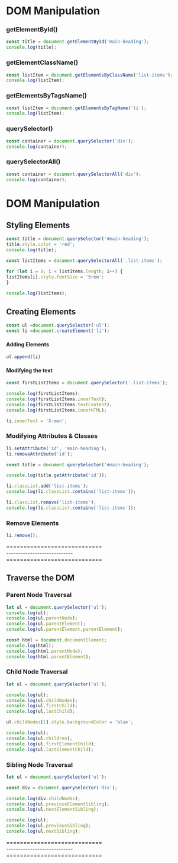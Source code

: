 # DOM Manipulation
### getElementById()
```javascript
const title = document.getElementById('main-heading');
console.log(title);
```

### getElementClassName()
```javascript
const listItem = document.getElementsByClassName('list-items');
console.log(listItem);
```

### getElementsByTagsName()
```javascript
const listItem = document.getElementsByTagName('li');
console.log(listItem);
```

### querySelector()
```javascript
const container = document.querySelector('div');
console.log(container);
```

### querySelectorAll()
```javascript
const container = document.querySelectorAll('div');
console.log(container);
```

# DOM Manipulation

## Styling Elements

```javascript
const title = document.querySelector('#main-heading');
title.style.color = 'red';
console.log(title);
```
```javascript
const listItems = document.querySelectorAll('.list-items');

for (let i = 0; i < listItems.length; i++) {
listItems[i].style.fontSize = '5rem';
}

console.log(listItems);
```

## Creating Elements

```javascript
const ul =document.querySelector('ul');
const li =document.createElement('li');
```

#### Adding Elements
```javascript
ul.append(li)
```

#### Modifying the text
```javascript
const firstListItems = document.querySelector('.list-items');

console.log(firstListItems);
console.log(firstListItems.innerText);
console.log(firstListItems.textContent);
console.log(firstListItems.innerHTML);
```
```javascript
li.innerText = 'X-men';
```

### Modifying Attributes & Classes
```javascript
li.setAttribute('id', 'main-heading');
li.removeAttribute('id');

const title = document.querySelector('#main-heading');

console.log(title.getAttribute('id'));
```
```javascript
li.classList.add('list-items');
console.log(li.classList.contains('list-items'));
```
```javascript
li.classList.remove('list-items');
console.log(li.classList.contains('list-items'));
```
### Remove Elements
```javascript
li.remove();
```

============================<br/>
----------------------------<br/>
============================<br/>

## Traverse the DOM

### Parent Node Traversal
```javascript
let ul = document.querySelector('ul');
console.log(ul);
console.log(ul.parentNode);
console.log(ul.parentElement);
console.log(ul.parentElement.parentElement);
```
```javascript
const html = document.documentElement;
console.log(html);
console.log(html.parentNode);
console.log(html.parentElement);
```

### Child Node Traversal
```javascript
let ul = document.querySelector('ul');
```
```javascript
console.log(ul);
console.log(ul.childNodes);
console.log(ul.firstChild);
console.log(ul.lastChild);

ul.childNodes[1].style.backgroundColor = 'blue';
```
```javascript
console.log(ul);
console.log(ul.children);
console.log(ul.firstElementChild);
console.log(ul.lastElementChild);
```
### Sibling Node Traversal
```javascript
let ul = document.querySelector('ul');
```
```javascript
const div = document.querySelector('div');
```
```javascript
console.log(div.childNodes);
console.log(ul.previousElementSibling);
console.log(ul.nextElementSibling);
```
```javascript
console.log(ul);
console.log(ul.previousSibling);
console.log(ul.nextSibling);
```
============================<br/>
----------------------------<br/>
============================<br/>













































